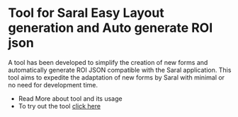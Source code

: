 # Tool for Saral Easy Layout generation and Auto generate ROI json

A tool has been developed to simplify the creation of new forms and automatically generate ROI JSON compatible with the Saral application. This tool aims to expedite the adaptation of new forms by Saral with minimal or no need for development time.

* Read More about tool and its usage&#x20;
* To try out the tool [click here](https://saral-dev-api.anuvaad.org/webapp/)
